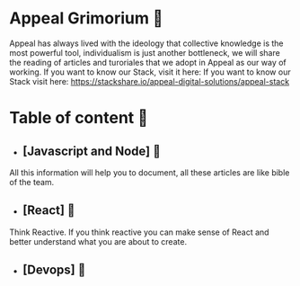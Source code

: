 # Appeal Grimorium 📜

Appeal has always lived with the ideology that collective knowledge is the most powerful tool, individualism is just another bottleneck, we will share the reading of articles and turoriales that we adopt in Appeal as our way of working. If you want to know our Stack, visit it here: If you want to know our Stack visit here: https://stackshare.io/appeal-digital-solutions/appeal-stack 

# Table of content 📙

* ## [Javascript and Node] 🔫 
All this information will help you to document, all these articles are like bible of the team.

* ## [React] 🌈
Think Reactive. If you think reactive you can make sense of React and better understand what you are about to create.

* ## [Devops] 🚦



